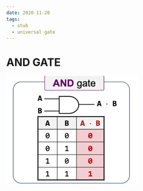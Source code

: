 ```yaml
---
date: 2020-11-20
tags: 
  - stub
  - universal gate
---
```


# AND GATE

![](./static/AND-GATE.png)

